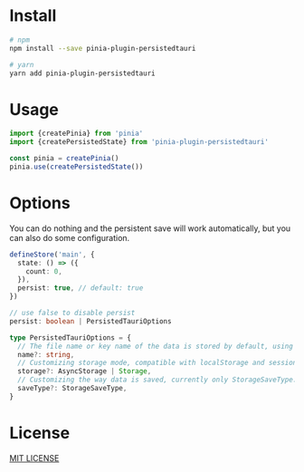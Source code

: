 # Install

```bash
# npm
npm install --save pinia-plugin-persistedtauri

# yarn
yarn add pinia-plugin-persistedtauri
```

# Usage

```ts
import {createPinia} from 'pinia'
import {createPersistedState} from 'pinia-plugin-persistedtauri'

const pinia = createPinia()
pinia.use(createPersistedState())
```

# Options

You can do nothing and the persistent save will work automatically, but you can also do some configuration.

```ts
defineStore('main', {
  state: () => ({
    count: 0,
  }),
  persist: true, // default: true
})
```

```ts
// use false to disable persist
persist: boolean | PersistedTauriOptions

type PersistedTauriOptions = {
  // The file name or key name of the data is stored by default, using the store ID
  name?: string,
  // Customizing storage mode, compatible with localStorage and sessionStorage
  storage?: AsyncStorage | Storage,
  // Customizing the way data is saved, currently only StorageSaveType.JSON is supported.
  saveType?: StorageSaveType,
}
```

# License

[MIT LICENSE](./LICENSE)

